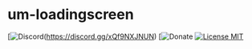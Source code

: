# um-loadingscreen
[![Discord](https://cdn.discordapp.com/attachments/715130970294059088/1044855172494532628/discord.png)(https://discord.gg/xQf9NXJNUN)
[![Donate](https://royal-resort-rp.tebex.io/)
[![License MIT](https://cdn.discordapp.com/attachments/715130970294059088/1044845854508449822/license.png)](https://choosealicense.com/licenses/mit/)
